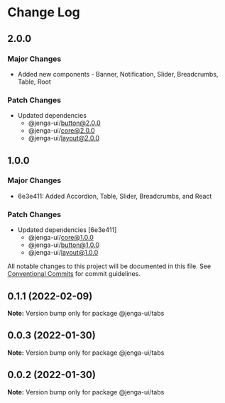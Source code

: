 # Change Log

## 2.0.0

### Major Changes

- Added new components - Banner, Notification, Slider, Breadcrumbs, Table, Root

### Patch Changes

- Updated dependencies
  - @jenga-ui/button@2.0.0
  - @jenga-ui/core@2.0.0
  - @jenga-ui/layout@2.0.0

## 1.0.0

### Major Changes

- 6e3e411: Added Accordion, Table, Slider, Breadcrumbs, and React

### Patch Changes

- Updated dependencies [6e3e411]
  - @jenga-ui/core@1.0.0
  - @jenga-ui/button@1.0.0
  - @jenga-ui/layout@1.0.0

All notable changes to this project will be documented in this file.
See [Conventional Commits](https://conventionalcommits.org) for commit guidelines.

## 0.1.1 (2022-02-09)

**Note:** Version bump only for package @jenga-ui/tabs

## 0.0.3 (2022-01-30)

**Note:** Version bump only for package @jenga-ui/tabs

## 0.0.2 (2022-01-30)

**Note:** Version bump only for package @jenga-ui/tabs
